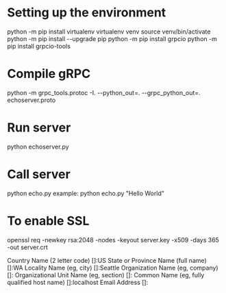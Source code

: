 # Setting up the environment

python -m pip install virtualenv
virtualenv venv
source venv/bin/activate
python -m pip install --upgrade pip
python -m pip install grpcio
python -m pip install grpcio-tools

# Compile gRPC

python -m grpc_tools.protoc -I. --python_out=. --grpc_python_out=. echoserver.proto

# Run server
python echoserver.py

# Call server
python echo.py <message>
example: python echo.py "Hello World"

# To enable SSL
openssl req -newkey rsa:2048 -nodes -keyout server.key -x509 -days 365 -out server.crt

Country Name (2 letter code) []:US
State or Province Name (full name) []:WA
Locality Name (eg, city) []:Seattle
Organization Name (eg, company) []:
Organizational Unit Name (eg, section) []:
Common Name (eg, fully qualified host name) []:localhost
Email Address []:
